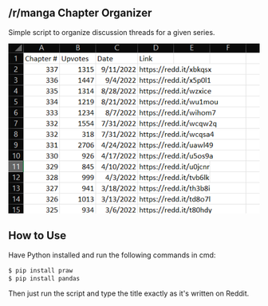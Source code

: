 ## /r/manga Chapter Organizer
Simple script to organize discussion threads for a given series.

![csv shown](example.png)

## How to Use
Have Python installed and run the following commands in cmd:

```
$ pip install praw
$ pip install pandas
```

Then just run the script and type the title exactly as it's written on Reddit.
